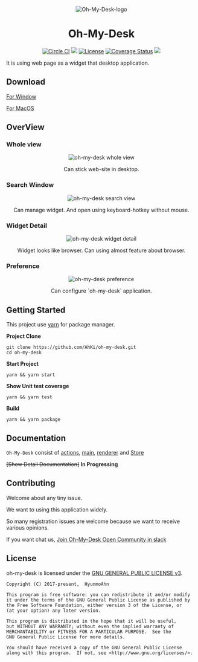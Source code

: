 
  <p align="center"><img src="https://user-images.githubusercontent.com/23732795/48982423-80b17e80-f125-11e8-9a9e-0d6ca1ddb4c4.png" alt="Oh-My-Desk-logo"></img></p>

<h1 align="center">Oh-My-Desk</h1>
<p align="center">
  <a href='https://circleci.com/gh/AhKi/oh-my-desk'><img src='https://circleci.com/gh/AhKi/oh-my-desk.svg?style=shield&circle-token=f779ef67e3b142774ebbf79072fe2f54c617d61a' alt='Circle CI' /></a>
  <img src='https://img.shields.io/badge/platform-macOS%20%7C%20Window-blue.svg'></image>
  <a href='https://img.shields.io/badge/license-GPL%20v3-green.svg)](https://github.com/AhKi/oh-my-desk/blob/master/LICENSE'><img src='https://img.shields.io/badge/license-GPL%20v3-green.svg' alt='License' /></a>
  <a href='https://coveralls.io/github/AhKi/oh-my-desk?branch=master'><img src='https://coveralls.io/repos/github/AhKi/oh-my-desk/badge.svg?branch=master' alt='Coverage Status' /></a>
  <img src='https://img.shields.io/badge/contribute-welcome-green.svg'></image>
</p>



It is using web page as a widget that desktop application.

## Download
[For Window](https://github.com/AhKi/oh-my-desk/releases/download/v2.0.1/oh-my-desk-setup-2.0.1.exe)

[For MacOS](https://github.com/AhKi/oh-my-desk/releases/download/v2.0.1/oh-my-desk-2.0.1.dmg)

## OverView

### Whole view
<p align="center">
  <img align="center" src="https://user-images.githubusercontent.com/23732795/48982013-337ede00-f120-11e8-9385-9db14d17d942.png" alt="oh-my-desk whole view"></img>
</p>
<p align="center">
  Can stick web-site in desktop.
</p>

### Search Window
<p align="center">
  <img align="center" src="https://user-images.githubusercontent.com/23732795/48982073-f109d100-f120-11e8-8c3a-b6416e6afb86.png" alt="oh-my-desk search view"></img>
</p>
<p align="center">
  Can manage widget. And open using keyboard-hotkey without mouse.
</p>

### Widget Detail
<p align="center">
  <img align="center" src="https://user-images.githubusercontent.com/23732795/48982092-231b3300-f121-11e8-8769-ea2ba070e3e2.png" alt="oh-my-desk widget detail"></img>
</p>
<p align="center">
  Widget looks like browser. Can using almost feature about browser.
</p>

### Preference
<p align="center">
  <img align="center" src="https://user-images.githubusercontent.com/23732795/48982110-4e9e1d80-f121-11e8-8e13-a3822548ae85.png" alt="oh-my-desk preference"></img>
</p>
<p align="center">
  Can configure `oh-my-desk` application.
</p>

## Getting Started 

This project use [yarn](https://yarnpkg.com/lang/en/) for package manager.

**Project Clone**
```
git clone https://github.com/AhKi/oh-my-desk.git
cd oh-my-desk
```

**Start Project**

```
yarn && yarn start 
```

**Show Unit test coverage**

```
yarn && yarn test
```

**Build**

```
yarn && yarn package
```

## Documentation

`Oh-My-Desk` consist of [actions](https://github.com/AhKi/oh-my-desk/blob/master/app/actions/README.md), [main](https://github.com/AhKi/oh-my-desk/blob/master/app/main/README.md), [renderer](https://github.com/AhKi/oh-my-desk/blob/master/app/renderer/README.md) and [Store](https://github.com/AhKi/oh-my-desk/blob/master/app/store/README.md)

~~[Show Detail Documentation]~~ **In Progressing**

## Contributing

Welcome about any tiny issue.

We want to using this application widely.

So many registration issues are welcome because we want to receive various opinions.

If you want chat us, [Join Oh-My-Desk Open Community in slack](https://join.slack.com/t/oh-my-desk/shared_invite/enQtNDUyMjM4MzA0NTk1LTJjYzM2YWNiZmNkMDI4ODAwNDAzYTljYzNkZDc1MTU1YTQxNGViMTZjZGFlOWUxZTM1OWM0YWU4YzEwNzIzMDI)

## License
oh-my-desk is licensed under the [GNU GENERAL PUBLIC LICENSE v3](https://github.com/AhKi/oh-my-desk/blob/edit/read-me/LICENSE).

```
Copyright (C) 2017-present,  HyunmoAhn

This program is free software: you can redistribute it and/or modify
it under the terms of the GNU General Public License as published by
the Free Software Foundation, either version 3 of the License, or
(at your option) any later version.

This program is distributed in the hope that it will be useful,
but WITHOUT ANY WARRANTY; without even the implied warranty of
MERCHANTABILITY or FITNESS FOR A PARTICULAR PURPOSE.  See the
GNU General Public License for more details.

You should have received a copy of the GNU General Public License
along with this program.  If not, see <http://www.gnu.org/licenses/>.
```
